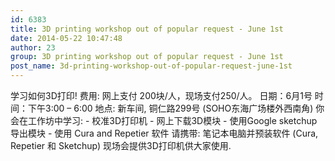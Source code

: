 ```yaml
---
id: 6383
title: 3D printing workshop out of popular request - June 1st
date: 2014-05-22 10:47:48
author: 23
group: 3D printing workshop out of popular request - June 1st
post_name: 3d-printing-workshop-out-of-popular-request-june-1st
---
```


学习如何3D打印! 费用: 网上支付 200块/人，现场支付250/人。 日期：6月1号 时间：下午3:00 – 6:00 地点: 新车间, 铜仁路299号 (SOHO东海广场楼外西南角) 你会在工作坊中学习: - 校准3D打印机 - 网上下载3D模块 - 使用Google sketchup导出模块 - 使用 Cura and Repetier 软件 请携带: 笔记本电脑并预装软件 (Cura, Repetier 和 Sketchup) 现场会提供3D打印机供大家使用.